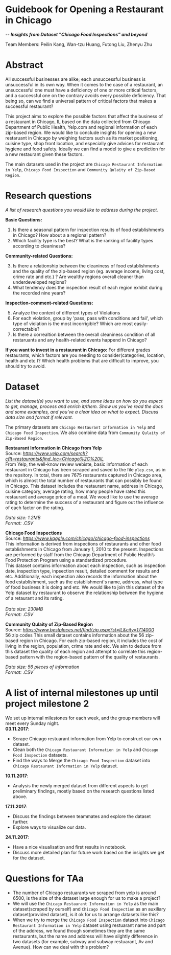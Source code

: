 # Guidebook for Opening a Restaurant in Chicago

***-- Insights from Dataset "Chicago Food Inspections" and beyond***

Team Members: Peilin Kang, Wan-tzu Huang, Futong Liu, Zhenyu Zhu

# Abstract
All successful businesses are alike; each unsuccessful business is unsuccessful in its own way. When it comes to the case of a restaurant, an unsuccessful one must have a deficiency of one or more critical factors, and a successful one on the contrary avoids every possible deficiency. That being so, can we find a universal pattern of critical factors that makes a successful restaurant? 

This project aims to explore the possible factors that affect the business of a restaurant in Chicago, IL based on the data collected from Chicago Department of Public Health, Yelp.com and regional information of each zip-based region. We would like to conclude insights for opening a new restaruant in Chicago by weighing factors such as its market positioning, cuisine type, shop front location, and especially give advices for restaurant hygiene and food safety. Ideally we can find a model to give a prediction for a new restaurant given these factors. 

The main datasets used in the project are `Chicago Restaurant Information in Yelp`, `Chicago Food Inspection` and `Community Qulaity of Zip-Based Region`. 


# Research questions
*A list of research questions you would like to address during the project.*

**Basic Questions:**

1. Is there a seasonal pattern for inspection results of food establishments in Chicago? How about a a regional pattern?
2. Which facility type is the best? What is the ranking of facility types according to cleaniness?

**Community-related Questions:**

3. Is there a relationship between the cleaniness of food establishments and the quality of the zip-based region (eg. average income, living cost, crime rate and etc.) ? Are wealthy regions overall cleaner than underdeveloped regions?
4. What tendency does the inspection result of each region exhibit during the recorded nine years?

**Inspection-comment-related Questions:**

5. Analyze the content of different types of Violations
6. For each violation, group by 'pass, pass with conditions and fail', which type of violation is the most incorrigible? Which are most easily-correctable? 
7. Is there a correaltion between the overall cleaniness condition of all restaruants and any health-related events happend in Chicago?

**If you want to invest in a restaurant in Chicago:**
For different grades restaurants, which factors are you needing to consider(categories, location, health and etc.)? Which health problems that are difficult to improve, you should try to avoid.


# Dataset
*List the dataset(s) you want to use, and some ideas on how do you expect to get, manage, process and enrich it/them. Show us you've read the docs and some examples, and you've a clear idea on what to expect. Discuss data size and format if relevant.*

The primary datasets are `Chicago Restaurant Information in Yelp` and `Chicago Food Inspection`. We also combine data from `Community Qulaity of Zip-Based Region`.

**Restaurant Information in Chicago from Yelp**
<br>
Source: *https://www.yelp.com/search?cflt=restaurants&find_loc=Chicago%2C%20IL*
<br>
From Yelp, the well-know review webiste, basic information of each restaurant in Chicago has been scraped and saved to the file `ylep.csv`, as in the repsitory. In total, there are 7675 restaurants captured in Chicago area, which is almost the total number of restaurants that can possibly be found in Chicago. This dataset includes the restaurant name, address in Chicago, cuisine category, average rating, how many people have rated this restaurant and average price of a meal. We woud like to use the average rating to determine the success of a restaurant and figure out the influence of each factor on the rating. 

*Data size: 1.2MB*
<br>
*Format: .CSV*

**Chicago Food Inspections**
<br>
Source: *https://www.kaggle.com/chicago/chicago-food-inspections*
<br>
This information is derived from inspections of restaurants and other food establishments in Chicago from January 1, 2010 to the present. Inspections are performed by staff from the Chicago Department of Public Health’s Food Protection Program using a standardized procedure.\
This dataset contains information about each inspection, such as inspection date, inspection type, inpsection result, detailed comment for results and etc. Additionally, each inspection also records the information about the food establishment, such as the establishment's name, address, what type of food business it is doing and etc. We would like to join this dataset of the Yelp dataset by restaurant to observe the relationship between the hygiene of a retaurant and its rating.  
<br>
*Data size: 230MB*
<br>
*Format: .CSV*

**Community Qulaity of Zip-Based Region**
<br>
Source: *https://www.bestplaces.net/find/zip.aspx?st=IL&city=1714000*
<br>
56 zip codes
This small dataset contains information about the 56 zip-based region in Chicago. For each zip-based region, it includes the cost of living in the region, population, crime rate and etc. 
We aim to deduce from this dataset the quality of each region and attempt to correlate this region-based pattern with the region-based pattern of the quality of restaurants. 

*Data size: 56 pieces of information*
<br>
*Format: .CSV*


# A list of internal milestones up until project milestone 2   
We set up internal milestones for each week, and the group members will meet every Sunday night.  
**03.11.2017**:  
- Scrape Chicago restuarant information from Yelp to construct our own dataset.  
- Clean both the `Chicago Restaurant Information in Yelp` and `Chicago Food Inspection` datasets.  
- Find the ways to Merge the `Chicago Food Inspection` dataset into `Chicago Restaurant Information in Yelp` dataset.  

**10.11.2017**:  
- Analysis the newly merged dataset from different aspects to get preliminary findings, mostly based on the research questions listed above.  

**17.11.2017**:  
- Discuss the findings between teammates and explore the dataset further.  
- Explore ways to visualize our data.  

**24.11.2017**: 
- Have a nice visualisation and first results in notebook.  
- Discuss more detailed plan for future work based on the insights we get for the dataset.  

# Questions for TAa
- The number of Chicago restuarants we scraped from yelp is around 6500, is the size of the dataset large enough for us to make a project? 
- We will use the `Chicago Restaurant Information in Yelp` as the main dataset(scraped by ourself) and `Chicago Food Inspection` as an auxiliary dataset(provided dataset), is it ok for us to arrange datasets like this? 
- When we try to merge the `Chicago Food Inspection` dataset into `Chicago Restaurant Information in Yelp` dataset using restuarant name and part of the address, we found though sometimes they are the same restaurants, but the name and address will have silghtly difference in two datasets (for example, subway and subway restuarant, Av and Avenue). How can we deal with this problem? 
